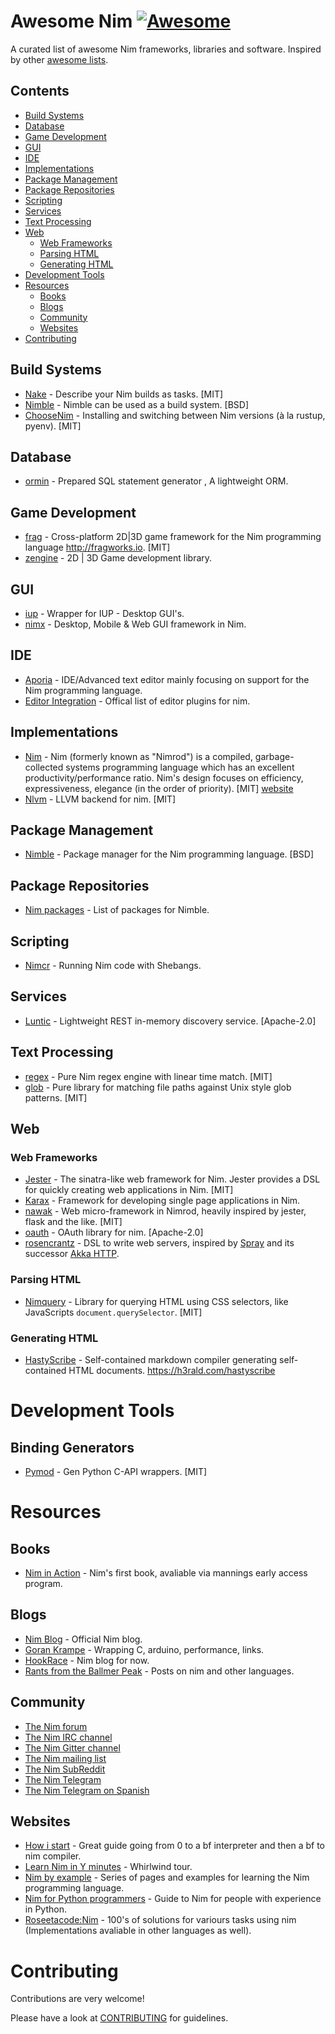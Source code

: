 # Awesome Nim [![Awesome](https://awesome.re/badge.svg)](https://awesome.re)

A curated list of awesome Nim frameworks, libraries and software. Inspired by other [awesome lists](https://github.com/bayandin/awesome-awesomeness).

## Contents
- [Build Systems](#build-systems)
- [Database](#database)
- [Game Development](#game-development)
- [GUI](#gui)
- [IDE](#ide)
- [Implementations](#implementations)
- [Package Management](#package-management)
- [Package Repositories](#package-repositories)
- [Scripting](#scripting)
- [Services](#services)
- [Text Processing](#text-processing)
- [Web](#web)
    - [Web Frameworks](#web-frameworks)
    - [Parsing HTML](#parsing-html)
    - [Generating HTML](#generating-html)
- [Development Tools](#development-tools)
- [Resources](#resources)
    - [Books](#books)
    - [Blogs](#blogs)
    - [Community](#community)
    - [Websites](#websites)
- [Contributing](#contributing)

## Build Systems

* [Nake](https://github.com/fowlmouth/nake) - Describe your Nim builds as tasks. [MIT]
* [Nimble](https://github.com/nim-lang/nimble) - Nimble can be used as a build system. [BSD]
* [ChooseNim](https://github.com/dom96/choosenim) - Installing and switching between Nim versions (à la rustup, pyenv). [MIT]

## Database

* [ormin](https://github.com/Araq/ormin) - Prepared SQL statement generator , A lightweight ORM.

## Game Development

* [frag](https://github.com/fragworks/frag) - Cross-platform 2D|3D game framework for the Nim programming language http://fragworks.io. [MIT]
* [zengine](https://github.com/zacharycarter/zengine) - 2D | 3D Game development library.

## GUI

* [iup](https://github.com/nim-lang/iup) - Wrapper for IUP - Desktop GUI's.
* [nimx](https://github.com/yglukhov/nimx) - Desktop, Mobile & Web GUI framework in Nim.

## IDE

* [Aporia](https://github.com/nim-lang/Aporia) - IDE/Advanced text editor mainly focusing on support for the Nim programming language.
* [Editor Integration](https://github.com/nim-lang/Nim/wiki/editor-support) - Offical list of editor plugins for nim.

## Implementations

* [Nim](https://github.com/nim-lang/Nim) - Nim (formerly known as "Nimrod") is a compiled, garbage-collected systems programming language which has an excellent productivity/performance ratio. Nim's design focuses on efficiency, expressiveness, elegance (in the order of priority). [MIT] [website](http://nim-lang.org/)
* [Nlvm](https://github.com/arnetheduck/nlvm) - LLVM backend for nim. [MIT]

## Package Management

* [Nimble](https://github.com/nim-lang/nimble) - Package manager for the Nim programming language. [BSD]

## Package Repositories

* [Nim packages](https://github.com/nim-lang/packages) - List of packages for Nimble.

## Scripting

* [Nimcr](https://github.com/PMunch/nimcr/blob/master/docs/nimcr.md) - Running Nim code with Shebangs.

## Services

* [Luntic](https://github.com/xxlabaza/luntic) - Lightweight REST in-memory discovery service. [Apache-2.0]

## Text Processing

* [regex](https://github.com/nitely/nim-regex) - Pure Nim regex engine with linear time match. [MIT]
* [glob](https://github.com/citycide/glob) - Pure library for matching file paths against Unix style glob patterns. [MIT]

## Web

### Web Frameworks

* [Jester](https://github.com/dom96/jester) - The sinatra-like web framework for Nim. Jester provides a DSL for quickly creating web applications in Nim. [MIT]
* [Karax](https://github.com/pragmagic/karax) - Framework for developing single page applications in Nim.
* [nawak](https://github.com/idlewan/nawak) - Web micro-framework in Nimrod, heavily inspired by jester, flask and the like. [MIT]
* [oauth](https://github.com/CORDEA/oauth) - OAuth library for nim. [Apache-2.0]
* [rosencrantz](http://andreaferretti.github.io/rosencrantz/) - DSL to write web servers, inspired by [Spray](http://spray.io/) and its successor [Akka HTTP](http://akka.io).

### Parsing HTML

* [Nimquery](https://github.com/GULPF/nimquery) - Library for
  querying HTML using CSS selectors, like JavaScripts
  `document.querySelector`. [MIT]

### Generating HTML

* [HastyScribe](https://github.com/h3rald/hastyscribe) - Self-contained markdown compiler generating self-contained HTML documents. https://h3rald.com/hastyscribe

# Development Tools

## Binding Generators
* [Pymod](https://github.com/jboy/nim-pymod) - Gen Python C-API wrappers. [MIT]

# Resources

## Books
* [Nim in Action](https://www.manning.com/books/nim-in-action) - Nim's first book, avaliable via mannings early access program.

## Blogs

* [Nim Blog](http://nim-lang.org/blog.html) - Official Nim blog.
* [Goran Krampe](http://goran.krampe.se/nim/) - Wrapping C, arduino, performance, links.
* [HookRace](http://hookrace.net) - Nim blog for now.
* [Rants from the Ballmer Peak](https://gradha.github.io/index.html) - Posts on nim and other languages.

## Community

* [The Nim forum](http://forum.nim-lang.org/)
* [The Nim IRC channel](http://webchat.freenode.net/?channels=nim)
* [The Nim Gitter channel](https://gitter.im/nim-lang/Nim)
* [The Nim mailing list](http://www.freelists.org/list/nim-dev)
* [The Nim SubReddit](http://reddit.com/r/nim)
* [The Nim Telegram](https://t.me/nim_lang)
* [The Nim Telegram on Spanish](https://t.me/NimArgentina)

## Websites

* [How i start](https://howistart.org/posts/nim) - Great guide going from 0 to a bf interpreter and then a bf to nim compiler.
* [Learn Nim in Y minutes](https://learnxinyminutes.com/docs/nim/) - Whirlwind tour.
* [Nim by example](https://nim-by-example.github.io) - Series of pages and examples for learning the Nim programming language.
* [Nim for Python programmers](https://github.com/nim-lang/Nim/wiki/Nim-for-Python-Programmers) - Guide to Nim for people with experience in Python.
* [Roseetacode:Nim](https://rosettacode.org/wiki/Category:Nim) - 100's of solutions for variours tasks using nim (Implementations avaliable in other languages as well).

# Contributing

Contributions are very welcome!

Please have a look at [CONTRIBUTING](https://github.com/VPashkov/awesome-nim/blob/master/CONTRIBUTING.md) for guidelines.
